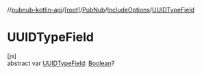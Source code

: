 //[pubnub-kotlin-api](../../../../index.md)/[[root]](../../index.md)/[PubNub](../index.md)/[IncludeOptions](index.md)/[UUIDTypeField](-u-u-i-d-type-field.md)

# UUIDTypeField

[js]\
abstract var [UUIDTypeField](-u-u-i-d-type-field.md): [Boolean](https://kotlinlang.org/api/core/kotlin-stdlib/kotlin/-boolean/index.html)?
